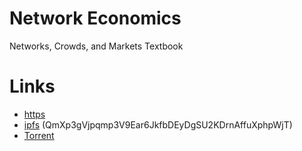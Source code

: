 # Network Economics
Networks, Crowds, and Markets Textbook

# Links
- [https](https://github.com/argosopentech/Network-Economics/raw/main/networks-book.pdf)
- [ipfs](ipfs://QmXp3gVjpqmp3V9Ear6JkfbDEyDgSU2KDrnAffuXphpWjT) (QmXp3gVjpqmp3V9Ear6JkfbDEyDgSU2KDrnAffuXphpWjT)
- [Torrent](https://github.com/argosopentech/Network-Economics/raw/main/networks-book.pdf.torrent)
